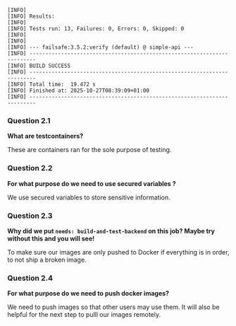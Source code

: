 ```
[INFO] 
[INFO] Results:
[INFO] 
[INFO] Tests run: 13, Failures: 0, Errors: 0, Skipped: 0
[INFO] 
[INFO] 
[INFO] --- failsafe:3.5.2:verify (default) @ simple-api ---
[INFO] ------------------------------------------------------------------------
[INFO] BUILD SUCCESS
[INFO] ------------------------------------------------------------------------
[INFO] Total time:  19.472 s
[INFO] Finished at: 2025-10-27T08:39:09+01:00
[INFO] ------------------------------------------------------------------------
```

### Question 2.1
**What are testcontainers?**

These are containers ran for the sole purpose of testing.

### Question 2.2
**For what purpose do we need to use secured variables ?**

We use secured variables to store sensitive information. 

### Question 2.3
**Why did we put `needs: build-and-test-backend` on this job? Maybe try without this and you will see!**

To make sure our images are only pushed to Docker if everything is in order, to not ship a broken image.

### Question 2.4
**For what purpose do we need to push docker images?**

We need to push images so that other users may use them. It will also be helpful for the next step to pulll our images remotely.